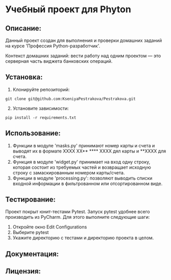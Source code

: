 # Учебный проект для Phyton
## Описание:
Данный проект создан для выполнения и проверки домашних заданий на курсе 'Профессия Python-разработчик'.

Контекст домашних заданий: вести работу над одним проектом — это серверная часть виджета банковских операций.
## Установка:
1. Клонируйте репозиторий:
```
git clone git@github.com:KseniyaPestrakova/Pestrakova.git
```
2. Установите зависимости:
```
pip install -r requirements.txt
```
## Использование:
1. Функции в модуле 'masks.py' принимают номер карты и счета и выводят их в формате XXXX XX** **** XXXX дял карты и **XXXX для счета.
2. Функция в модуле 'widget.py' принимает на вход одну строку, которая состоит из требуемых частей и возвращает исходную строку с замаскированным номером карты/счета.
3. Функции в модуле 'processing.py': позволяют выводить списки входной информации в фильтрованном или отсортированном виде.

## Тестирование:
Проект покрыт юнит-тестами Pytest. Запуск pytest удобнее всего производить из PyCharm. Для этого выполните следующие шаги:

1. Откройте окно Edit Configurations
2. Выберите pytest
3. Укажите директорию с тестами и директорию проекта в целом.

## Документация:


## Лицензия:


